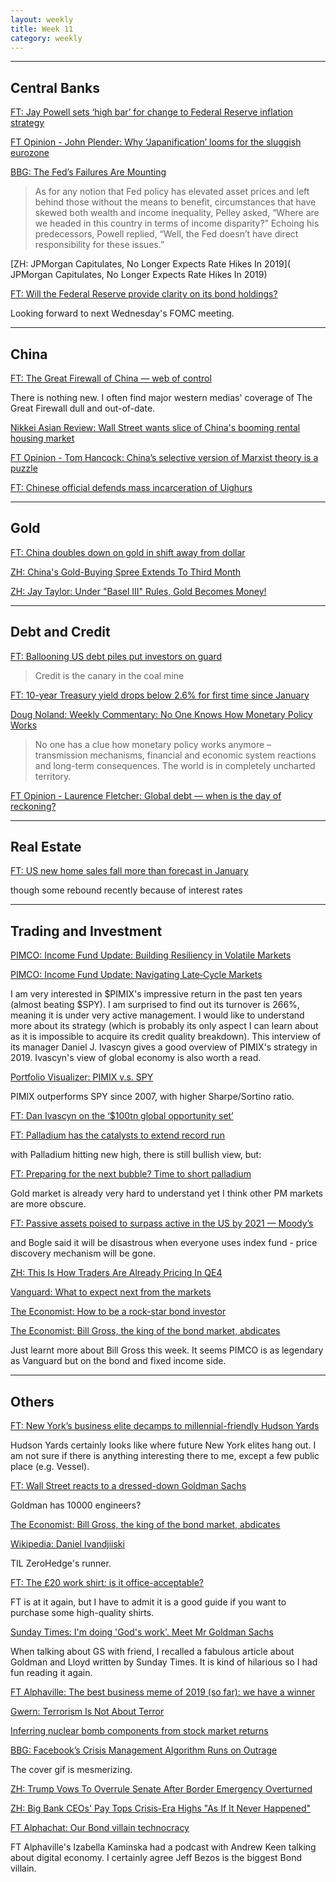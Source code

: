 ```yaml
---
layout: weekly
title: Week 11 
category: weekly
---
```


---
## Central Banks

[FT: Jay Powell sets ‘high bar’ for change to Federal Reserve inflation strategy](
https://www.ft.com/content/f439c500-41f8-11e9-b896-fe36ec32aece)

[FT Opinion - John Plender: Why ‘Japanification’ looms for the sluggish eurozone](
https://www.ft.com/content/1954c468-449a-11e9-b168-96a37d002cd3)

[BBG: The Fed’s Failures Are Mounting](
https://www.bloomberg.com/opinion/articles/2019-03-12/the-federal-reserve-s-failures-are-mounting)

> As for any notion that Fed policy has elevated asset prices and left behind
those without the means to benefit, circumstances that have skewed both wealth
and income inequality, Pelley asked, “Where are we headed in this country in
terms of income disparity?” Echoing his predecessors, Powell replied, “Well,
the Fed doesn’t have direct responsibility for these issues.”

[ZH: JPMorgan Capitulates, No Longer Expects Rate Hikes In 2019](
JPMorgan Capitulates, No Longer Expects Rate Hikes In 2019)

[FT: Will the Federal Reserve provide clarity on its bond holdings?](
https://www.ft.com/content/ac8b6d46-46f6-11e9-a965-23d669740bfb)

Looking forward to next Wednesday's FOMC meeting.

---
## China

[FT: The Great Firewall of China — web of control](
https://www.ft.com/content/e19b3022-40eb-11e9-9bee-efab61506f44)

There is nothing new. I often find major western medias' coverage of
The Great Firewall dull and out-of-date.

[Nikkei Asian Review: Wall Street wants slice of China's booming rental housing market](
https://asia.nikkei.com/Business/Startups/Wall-Street-wants-slice-of-China-s-booming-rental-housing-market)

[FT Opinion - Tom Hancock: China’s selective version of Marxist theory is a puzzle](
https://www.ft.com/content/c0a449cc-4595-11e9-b168-96a37d002cd3)

[FT: Chinese official defends mass incarceration of Uighurs](
https://www.ft.com/content/f99536ba-448c-11e9-b168-96a37d002cd3)

---
## Gold

[FT: China doubles down on gold in shift away from dollar](
https://www.ft.com/content/1cb92e5a-43e6-11e9-b168-96a37d002cd3)

[ZH: China's Gold-Buying Spree Extends To Third Month](
https://www.zerohedge.com/news/2019-03-07/chinas-gold-buying-spree-extends-third-month)

[ZH: Jay Taylor: Under "Basel III" Rules, Gold Becomes Money!](
https://www.zerohedge.com/news/2019-03-17/jay-taylor-under-basel-iii-rules-gold-becomes-money)

---
## Debt and Credit

[FT: Ballooning US debt piles put investors on guard](
https://www.ft.com/content/02dd3e98-41ef-11e9-9bee-efab61506f44)

> Credit is the canary in the coal mine

[FT: 10-year Treasury yield drops below 2.6% for first time since January](
https://www.ft.com/content/960070ae-44f2-11e9-b168-96a37d002cd3)

[Doug Noland: Weekly Commentary: No One Knows How Monetary Policy Works](
http://creditbubblebulletin.blogspot.com/2019/03/weekly-commentary-no-one-knows-how.html)

> No one has a clue how monetary policy works anymore – transmission
mechanisms, financial and economic system reactions and long-term
consequences. The world is in completely uncharted territory.

[FT Opinion - Laurence Fletcher: Global debt — when is the day of reckoning?](
https://www.ft.com/content/949d08da-462d-11e9-a965-23d669740bfb)

---
## Real Estate

[FT: US new home sales fall more than forecast in January](
https://www.ft.com/content/dedfd1a0-4661-11e9-b168-96a37d002cd3)

though some rebound recently because of interest rates

---
## Trading and Investment

[PIMCO: Income Fund Update: Building Resiliency in Volatile Markets](
https://www.pimco.com/en-us/insights/investment-strategies/strategy-spotlight/income-fund-update-building-resiliency-in-volatile-markets)

[PIMCO: Income Fund Update: Navigating Late‑Cycle Markets](
https://www.pimco.com/en-us/insights/investment-strategies/strategy-spotlight/income-fund-update-navigating-late-cycle-markets)

I am very interested in $PIMIX's impressive return in the past ten years (almost
beating $SPY). I am surprised to find out its turnover is 266%, meaning it is
under very active management. I would like to understand more about its strategy (which is
probably its only aspect I can learn about as it is impossible to acquire its credit
quality breakdown). This interview of its manager Daniel J. Ivascyn gives 
a good overview of PIMIX's strategy in 2019. Ivascyn's view of global economy
is also worth a read.

[Portfolio Visualizer: PIMIX v.s. SPY](
https://www.portfoliovisualizer.com/fund-performance?s=y&symbol=PIMIX&benchmark=SPY&endDate=03%2F13%2F2019)

PIMIX outperforms SPY since 2007, with higher Sharpe/Sortino ratio.

[FT: Dan Ivascyn on the ‘$100tn global opportunity set’](
https://www.ft.com/content/b6ff9cce-6417-11e8-a39d-4df188287fff)

[FT: Palladium has the catalysts to extend record run](
https://www.ft.com/content/b2840800-44af-11e9-a965-23d669740bfb)

with Palladium hitting new high, there is still bullish view, but:

[FT: Preparing for the next bubble? Time to short palladium](
https://www.ft.com/content/53aaef7c-a299-3899-b1d9-472d443b6ac5)

Gold market is already very hard to understand yet I think other PM markets are
more obscure.

[FT: Passive assets poised to surpass active in the US by 2021 — Moody’s](
https://www.ft.com/content/5c6bf51a-4660-11e9-a965-23d669740bfb)

and Bogle said it will be disastrous when everyone uses index fund - price
discovery mechanism will be gone.

[ZH: This Is How Traders Are Already Pricing In QE4](
https://www.zerohedge.com/news/2019-03-15/how-traders-are-already-pricing-qe4)

[Vanguard: What to expect next from the markets](
https://investornews.vanguard/what-to-expect-next-from-the-markets/)

[The Economist: How to be a rock-star bond investor](
https://www.economist.com/finance-and-economics/2019/03/16/how-to-be-a-rock-star-bond-investor)

[The Economist: Bill Gross, the king of the bond market, abdicates](
https://www.economist.com/finance-and-economics/2019/02/07/bill-gross-the-king-of-the-bond-market-abdicates)

Just learnt more about Bill Gross this week. It seems PIMCO is as legendary
as Vanguard but on the bond and fixed income side.

---
## Others

[FT: New York’s business elite decamps to millennial-friendly Hudson Yards](
https://www.ft.com/content/31122ca4-4444-11e9-a965-23d669740bfb)

Hudson Yards certainly looks like where future New York elites hang out. I
am not sure if there is anything interesting there to me, except a few public
place (e.g. Vessel).

[FT: Wall Street reacts to a dressed-down Goldman Sachs](
https://www.ft.com/content/8b761588-417a-11e9-b896-fe36ec32aece)

Goldman has 10000 engineers?

[The Economist: Bill Gross, the king of the bond market, abdicates](
https://www.economist.com/finance-and-economics/2019/02/07/bill-gross-the-king-of-the-bond-market-abdicates)

[Wikipedia: Daniel Ivandjiiski](
https://en.wikipedia.org/wiki/Daniel_Ivandjiiski)

TIL ZeroHedge's runner.

[FT: The £20 work shirt: is it office-acceptable?](
https://www.ft.com/content/7e00929e-ab1c-11e6-ba7d-76378e4fef24)

FT is at it again, but I have to admit it is a good guide if you want to purchase
some high-quality shirts.

[Sunday Times: I'm doing 'God's work'. Meet Mr Goldman Sachs](
https://web.archive.org/web/20170826183840/http://www.law.harvard.edu/programs/corp_gov/MediaMentions/11-8-09_SundayTimes.pdf)

When talking about GS with friend, I recalled a fabulous article about Goldman
and Lloyd written by Sunday Times. It is kind of hilarious so I had fun reading it again.

[FT Alphaville: The best business meme of 2019 (so far): we have a winner](
https://ftalphaville.ft.com/2019/03/08/1552054975000/The-best-business-meme-of-2019--so-far---we-have-a-winner/)

[Gwern: Terrorism Is Not About Terror](
https://www.gwern.net/Terrorism-is-not-about-Terror)

[Inferring nuclear bomb components from stock market returns](
https://marginalrevolution.com/marginalrevolution/2014/05/armen-alchian-nuclear-science-and-event-studies.html)

[BBG: Facebook’s Crisis Management Algorithm Runs on Outrage](
https://www.bloomberg.com/features/2019-facebook-neverending-crisis/)

The cover gif is mesmerizing.

[ZH: Trump Vows To Overrule Senate After Border Emergency Overturned](
https://www.zerohedge.com/news/2019-03-14/senate-votes-59-41-reject-trump-border-emergency)

[ZH: Big Bank CEOs' Pay Tops Crisis-Era Highs "As If It Never Happened"](
https://www.zerohedge.com/news/2019-03-15/big-bank-ceos-pay-tops-crisis-era-highs-if-it-never-happened)

[FT Alphachat: Our Bond villain technocracy](
https://ftalphaville.ft.com/2019/03/15/1552651534000/Our-Bond-villain-technocracy-/)

FT Alphaville's Izabella Kaminska had a podcast with Andrew Keen talking about
digital economy. I certainly agree Jeff Bezos is the biggest Bond villain.

